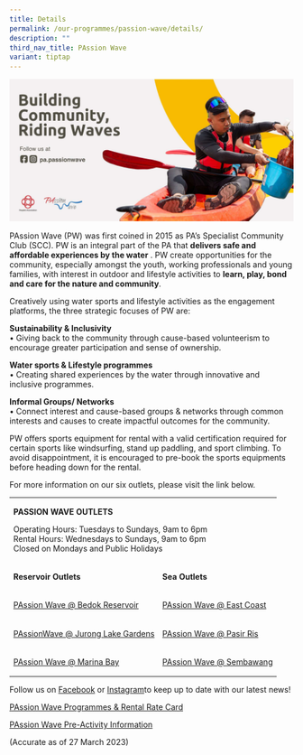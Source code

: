 ```yaml
---
title: Details
permalink: /our-programmes/passion-wave/details/
description: ""
third_nav_title: PAssion Wave
variant: tiptap
---
```

<div class="isomer-image-wrapper">
<img style="width:600px" height="auto" width="100%" src="/images/Our%20Programmes/PW%20Updated.jpg">
</div>
<p>PAssion Wave (PW) was first coined in 2015 as PA’s Specialist Community
Club (SCC). PW is an integral part of the PA that <strong>delivers safe and affordable experiences by the water</strong> .
PW create opportunities for the community, especially amongst the youth,
working professionals and young families, with interest in outdoor and
lifestyle activities to <strong>learn, play, bond and care for the nature and community</strong>.</p>
<p>Creatively using water sports and lifestyle activities as the engagement
platforms, the three strategic focuses of PW are:</p>
<p><strong>Sustainability &amp; Inclusivity</strong>
<br>• Giving back to the community through cause-based volunteerism to encourage
greater participation and sense of ownership.</p>
<p><strong>Water sports &amp; Lifestyle programmes</strong>
<br>• Creating shared experiences by the water through innovative and inclusive
programmes.</p>
<p><strong>Informal Groups/ Networks</strong>
<br>• Connect interest and cause-based groups &amp; networks through common
interests and causes to create impactful outcomes for the community.</p>
<p>PW offers sports equipment for rental with a valid certification required
for certain sports like windsurfing, stand up paddling, and sport climbing.
To avoid disappointment, it is encouraged to pre-book the sports equipments
before heading down for the rental.</p>
<p>For more information on our six outlets, please visit the link below.</p>
<table style="minWidth: 50px">
<colgroup>
<col>
<col>
</colgroup>
<tbody>
<tr>
<td rowspan="1" colspan="2">
<p><strong>PASSION WAVE OUTLETS</strong>
</p>
<p>Operating Hours: Tuesdays to Sundays, 9am to 6pm
<br>Rental Hours: Wednesdays to Sundays, 9am to 6pm
<br>Closed on Mondays and Public Holidays</p>
</td>
</tr>
<tr>
<td rowspan="1" colspan="1">
<p><strong>Reservoir Outlets</strong>
</p>
</td>
<td rowspan="1" colspan="1">
<p><strong>Sea Outlets</strong>
</p>
</td>
</tr>
<tr>
<td rowspan="1" colspan="1">
<p><a href="/our-programmes/passion-wave/passionwave-bedokreservoir/" rel="noopener noreferrer nofollow" target="_blank">PAssion Wave @ Bedok Reservoir</a>
</p>
</td>
<td rowspan="1" colspan="1">
<p><a href="/our-programmes/passion-wave/passionwave-eastcoast/" rel="noopener noreferrer nofollow" target="_blank">PAssion Wave @ East Coast</a>
</p>
</td>
</tr>
<tr>
<td rowspan="1" colspan="1">
<p><a href="/our-programmes/passion-wave/passionwave-juronglakegardens/" rel="noopener noreferrer nofollow" target="_blank">PAssionWave @ Jurong Lake Gardens</a>
</p>
</td>
<td rowspan="1" colspan="1">
<p><a href="/our-programmes/passion-wave/passionwave-pasirris/" rel="noopener noreferrer nofollow" target="_blank">PAssion Wave @ Pasir Ris</a>
</p>
</td>
</tr>
<tr>
<td rowspan="1" colspan="1">
<p><a href="/our-programmes/passion-wave/passionwave-marinabay/" rel="noopener noreferrer nofollow" target="_blank">PAssion Wave @ Marina Bay</a>
</p>
</td>
<td rowspan="1" colspan="1">
<p><a href="/our-programmes/passion-wave/passionwave-sembawang/" rel="noopener noreferrer nofollow" target="_blank">PAssion Wave @ Sembawang</a>
</p>
</td>
</tr>
</tbody>
</table>
<p>Follow us on <a href="https://www.facebook.com/pa.passionwave" rel="noopener noreferrer nofollow" target="_blank">Facebook</a> or
<a href="https://www.instagram.com/pa.passionwave" rel="noopener noreferrer nofollow" target="_blank">Instagram</a>to keep up to date with our latest news!</p>
<p><a href="/files/Our%20Programmes/PAssion%20Wave/PAssion%20Wave%20Rate%20Card%202022.pdf" rel="noopener noreferrer nofollow" target="_blank">PAssion Wave Programmes &amp; Rental Rate Card </a>
</p>
<p><a href="https://go.gov.sg/passionwave-preactivity-information" rel="noopener nofollow" target="_blank">PAssion Wave Pre-Activity Information</a>
<br>
</p>
<p>(Accurate as of 27 March 2023)</p>